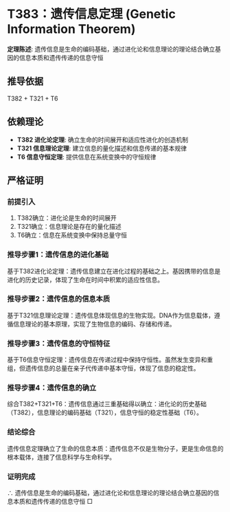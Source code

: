 # T383：遗传信息定理 (Genetic Information Theorem)

**定理陈述**: 遗传信息是生命的编码基础，通过进化论和信息理论的理论结合确立基因的信息本质和遗传传递的信息守恒

## 推导依据
T382 + T321 + T6

## 依赖理论
- **T382 进化论定理**: 确立生命的时间展开和适应性进化的创造机制
- **T321 信息理论定理**: 建立信息的量化描述和信息传递的基本规律
- **T6 信息守恒定理**: 提供信息在系统变换中的守恒规律

## 严格证明

### 前提引入
1. T382确立：进化论是生命的时间展开
2. T321确立：信息理论是存在的量化描述
3. T6确立：信息在系统变换中保持总量守恒

### 推导步骤1：遗传信息的进化基础
基于T382进化论定理：遗传信息建立在进化过程的基础之上。基因携带的信息是进化的历史记录，体现了生命在时间中积累的适应性信息。

### 推导步骤2：遗传信息的信息本质
基于T321信息理论定理：遗传信息体现信息的生物实现。DNA作为信息载体，遵循信息理论的基本原理，实现了生物信息的编码、存储和传递。

### 推导步骤3：遗传信息的守恒特征
基于T6信息守恒定理：遗传信息在传递过程中保持守恒性。虽然发生变异和重组，但遗传信息的总量在亲子代传递中基本守恒，体现了信息的稳定性。

### 推导步骤4：遗传信息的确立
综合T382+T321+T6：遗传信息通过三重基础得以确立：进化论的历史基础（T382），信息理论的编码基础（T321），信息守恒的稳定性基础（T6）。

### 结论综合
遗传信息定理确立了生命的信息本质：遗传信息不仅是生物分子，更是生命信息的根本载体，连接了信息科学与生命科学。

### 证明完成
∴ 遗传信息是生命的编码基础，通过进化论和信息理论的理论结合确立基因的信息本质和遗传传递的信息守恒 □